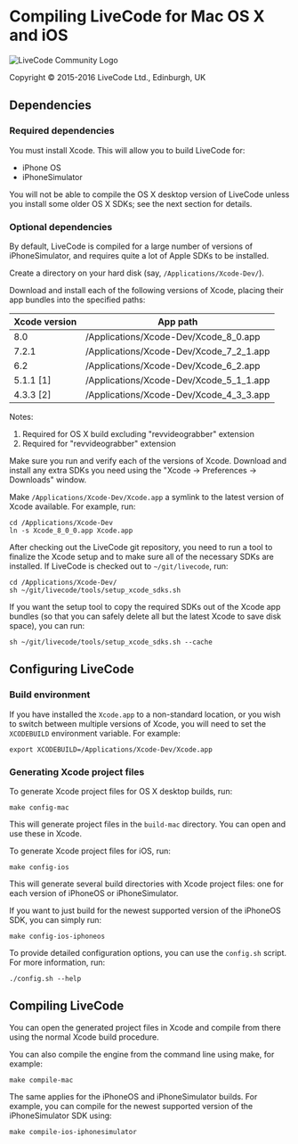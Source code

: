 # Compiling LiveCode for Mac OS X and iOS

![LiveCode Community Logo](http://livecode.com/wp-content/uploads/2015/02/livecode-logo.png)

Copyright © 2015-2016 LiveCode Ltd., Edinburgh, UK

## Dependencies

### Required dependencies

You must install Xcode.  This will allow you to build LiveCode for:

* iPhone OS
* iPhoneSimulator

You will not be able to compile the OS X desktop version of LiveCode
unless you install some older OS X SDKs; see the next section for details.

### Optional dependencies

By default, LiveCode is compiled for a large number of versions of iPhoneSimulator, and requires quite a lot of Apple SDKs to be installed.

Create a directory on your hard disk (say, `/Applications/Xcode-Dev/`).

Download and install each of the following versions of Xcode, placing their app bundles into the specified paths:

| Xcode version | App path                                |
| ------------- | --------------------------------------- |
| 8.0           | /Applications/Xcode-Dev/Xcode_8_0.app   |
| 7.2.1         | /Applications/Xcode-Dev/Xcode_7_2_1.app |
| 6.2           | /Applications/Xcode-Dev/Xcode_6_2.app   |
| 5.1.1 [1]     | /Applications/Xcode-Dev/Xcode_5_1_1.app |
| 4.3.3 [2]     | /Applications/Xcode-Dev/Xcode_4_3_3.app |

Notes:
1. Required for OS X build excluding "revvideograbber" extension
2. Required for "revvideograbber" extension

Make sure you run and verify each of the versions of Xcode. Download and install any extra SDKs you need using the "Xcode → Preferences → Downloads" window.

Make `/Applications/Xcode-Dev/Xcode.app` a symlink to the latest version of Xcode available.  For example, run:

    cd /Applications/Xcode-Dev
    ln -s Xcode_8_0_0.app Xcode.app

After checking out the LiveCode git repository, you need to run a tool to finalize the Xcode setup and to make sure all of the necessary SDKs are installed.  If LiveCode is checked out to `~/git/livecode`, run:

    cd /Applications/Xcode-Dev/
    sh ~/git/livecode/tools/setup_xcode_sdks.sh

If you want the setup tool to copy the required SDKs out of the Xcode
app bundles (so that you can safely delete all but the latest Xcode to
save disk space), you can run:

    sh ~/git/livecode/tools/setup_xcode_sdks.sh --cache

## Configuring LiveCode

### Build environment

If you have installed the `Xcode.app` to a non-standard location, or you wish to switch between multiple versions of Xcode, you will need to set the `XCODEBUILD` environment variable.  For example:

    export XCODEBUILD=/Applications/Xcode-Dev/Xcode.app

### Generating Xcode project files

To generate Xcode project files for OS X desktop builds, run:

    make config-mac

This will generate project files in the `build-mac` directory.  You can open and use these in Xcode.

To generate Xcode project files for iOS, run:

    make config-ios

This will generate several build directories with Xcode project files: one for each version of iPhoneOS or iPhoneSimulator.

If you want to just build for the newest supported version of the iPhoneOS SDK, you can simply run:

    make config-ios-iphoneos

To provide detailed configuration options, you can use the `config.sh` script.  For more information, run:

    ./config.sh --help

## Compiling LiveCode

You can open the generated project files in Xcode and compile from there using the normal Xcode build procedure.

You can also compile the engine from the command line using make, for example:

    make compile-mac

The same applies for the iPhoneOS and iPhoneSimulator builds.  For example, you can compile for the newest supported version of the iPhoneSimulator SDK using:

    make compile-ios-iphonesimulator
